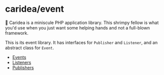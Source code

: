 # caridea/event

🍤 Caridea is a miniscule PHP application library. This shrimpy fellow is what you'd use when you just want some helping hands and not a full-blown framework.

This is its event library. It has interfaces for `Publisher` and `Listener`, and an abstract class for `Event`.

* [Events](01-events.md)
* [Listeners](02-listeners.md)
* [Publishers](03-publishers.md)
